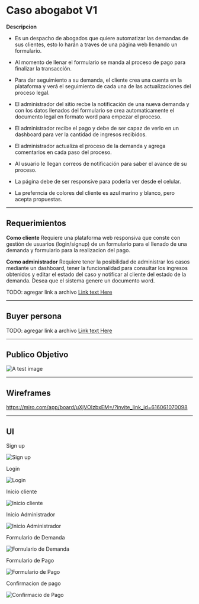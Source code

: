 # Caso abogabot V1

**Descripcion**

- Es un despacho de abogados que quiere automatizar las demandas de sus clientes, esto lo harán a traves de una página web llenando un formulario.

- Al momento de llenar el formulario se manda al proceso de pago para finalizar la transacción.

- Para dar seguimiento a su demanda, el cliente crea una cuenta en la plataforma y verá el seguimiento de cada una de las actualizaciones del proceso legal.

- El administrador del sitio recbe la notificación de una nueva demanda y con los datos llenados del formulario se crea automaticamente el documento legal en formato word para empezar el proceso.

- El administrador recibe el pago y debe de ser capaz de verlo en un dashboard para ver la cantidad de ingresos recibidos.

- El administrador actualiza el proceso de la demanda y agrega comentarios en cada paso del proceso.

- Al usuario le llegan correos de notificación para saber el avance de su proceso.

- La página debe de ser responsive para poderla ver desde el celular.

- La preferncia de colores del cliente es azul marino y blanco, pero acepta propuestas.

---

## Requerimientos

**Como cliente** Requiere una plataforma web responsiva que conste con gestión de usuarios (login/signup) de un formulario para el llenado de una demanda y formulario para la realizacion del pago.

**Como administrador** Requiere tener la posibilidad de administrar los casos mediante un dashboard, tener la funcionalidad para consultar los ingresos obtenidos y editar el estado del caso y notificar al cliente del estado de la demanda. Desea que el sistema genere un documento word.

TODO: agregar link a archivo
[Link text Here](https://link-url-here.org)

---

## Buyer persona

TODO: agregar link a archivo
[Link text Here](https://link-url-here.org)

---

## Publico Objetivo

![A test image](Target_audience.jpg)

---

## Wireframes

https://miro.com/app/board/uXjVOIzbxEM=/?invite_link_id=616061070098

---

## UI

Sign up

![Sign up](UI/1-Sign_up.png)

Login

![Login](UI/2-Login.png)

Inicio cliente

![Inicio cliente](UI/3-Inicio_cliente.png)

Inicio Administrador

![Inicio Administrador](UI/4-Inicio_Administrador.png)

Formulario de Demanda

![Fornulario de Demanda](UI/5-Formulario_de_demanda.png)

Formulario de Pago

![Formulario de Pago](UI/6-Formulario_de_pago.png)

Confirmacion de pago

![Confirmacio de Pago](UI/7-Confirmacion_de_pago.png)
